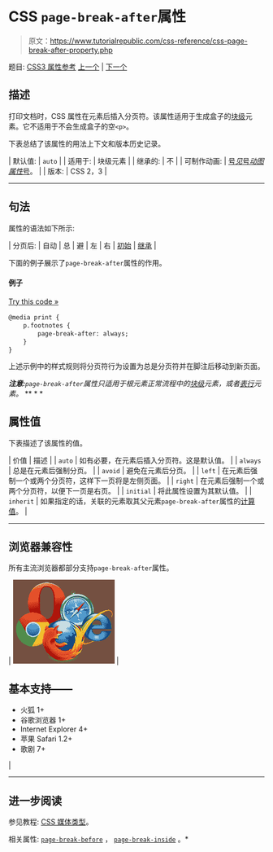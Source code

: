 # CSS `page-break-after`属性

> 原文：<https://www.tutorialrepublic.com/css-reference/css-page-break-after-property.php>

题目: [CSS3 属性参考](css3-properties.php) [上一个](css-padding-top-property.php) | [下一个](css-page-break-before-property.php)

## 描述

打印文档时，CSS 属性在元素后插入分页符。该属性适用于生成盒子的[块级](../css-tutorial/css-visual-formatting.php#block-level)元素。它不适用于不会生成盒子的空`<p>`。

下表总结了该属性的用法上下文和版本历史记录。

| 默认值: | `auto` |
| 适用于: | 块级元素 |
| 继承的: | 不 |
| 可制作动画: | [号*见*号*动图属性*号](css-animatable-properties.php)。 |
| 版本: | CSS 2，3 |

* * *

## 句法

属性的语法如下所示:

| 分页后: | 自动 &#124; 总 &#124; 避 &#124; 左 &#124; 右 &#124; [初始](../definitions.php#initial) &#124; [继承](../definitions.php#inherit) |

下面的例子展示了`page-break-after`属性的作用。

#### 例子

[Try this code »](../codelab.php?topic=css&file=page-break-after-property "Try this code using online Editor")

```
@media print {
    p.footnotes {
        page-break-after: always;
    }
}
```

上述示例中的样式规则将分页符行为设置为总是分页符并在脚注后移动到新页面。

 ***注意:**`page-break-after`属性只适用于根元素正常流程中的[块级](../css-tutorial/css-visual-formatting.php#block-level)元素，或者[表行](../html-reference/html-tr-tag.php)元素。*  ** * *

## 属性值

下表描述了该属性的值。

| 价值 | 描述 |
| `auto` | 如有必要，在元素后插入分页符。这是默认值。 |
| `always` | 总是在元素后强制分页。 |
| `avoid` | 避免在元素后分页。 |
| `left` | 在元素后强制一个或两个分页符，这样下一页将是左侧页面。 |
| `right` | 在元素后强制一个或两个分页符，以便下一页是右页。 |
| `initial` | 将此属性设置为其默认值。 |
| `inherit` | 如果指定的话，关联的元素取其父元素`page-break-after`属性的[计算值](../definitions.php#computed-value)。 |

* * *

## 浏览器兼容性

所有主流浏览器都部分支持`page-break-after`属性。

| ![Browsers Icon](img/e9331123c77668c1832e541c2fca1002.png) | 

## 基本支持——

*   火狐 1+
*   谷歌浏览器 1+
*   Internet Explorer 4+
*   苹果 Safari 1.2+
*   歌剧 7+

 |

* * *

## 进一步阅读

参见教程: [CSS 媒体类型](../css-tutorial/css-media-types.php)。

相关属性: [`page-break-before`](css-page-break-before-property.php) ， [`page-break-inside`](css-page-break-inside-property.php) 。*